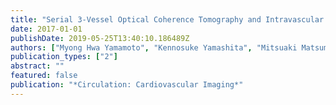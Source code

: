 ```yaml
---
title: "Serial 3-Vessel Optical Coherence Tomography and Intravascular Ultrasound Analysis of Changing Morphologies Associated With Lesion Progression in Patients With Stable Angina PectorisCLINICAL PERSPECTIVE"
date: 2017-01-01
publishDate: 2019-05-25T13:40:10.186489Z
authors: ["Myong Hwa Yamamoto", "Kennosuke Yamashita", "Mitsuaki Matsumura", "Akiko Fujino", "Masaru Ishida", "Seitarou Ebara", "Toshitaka Okabe", "Shigeo Saito", "Koichi Hoshimoto", "Kisaki Amemiya", "Thomas McAndrew", " others"]
publication_types: ["2"]
abstract: ""
featured: false
publication: "*Circulation: Cardiovascular Imaging*"
---
```


